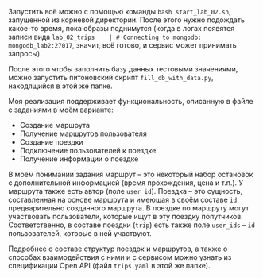 Запустить всё можно с помощью команды `bash start_lab_02.sh`, запущенной из корневой директории.
После этого нужно подождать какое-то время, пока образы поднимутся (когда в логах появятся записи вида `lab_02_trips    | # Connecting to mongodb: mongodb_lab2:27017`, значит, всё готово, и сервис может принимать запросы).

После этого чтобы заполнить базу данных тестовыми значениями, можно запустить питоновский скрипт `fill_db_with_data.py`, находящийся в этой же папке.

Моя реализация поддерживает функциональность, описанную в файле с заданиями в моём варианте:
- Создание маршрута
- Получение маршрутов пользователя
- Создание поездки
- Подключение пользователей к поездке
- Получение информации о поездке

В моём понимании задания маршрут – это некоторый набор остановок с дополнительной информацией (время прохождения, цена и т.п.). У маршрута также есть автор (поле `user_id`). Поездка – это сущность, составленная на основе маршрута и имеющая в своём составе `id` предварительно созданного маршрута. В поездке по маршруту могут участвовать пользователи, которые ищут в эту поездку попутчиков. Соответственно, в составе поездки (`trip`) есть также поле `user_ids` – `id` пользователей, которые в ней участвуют.

Подробнее о составе структур поездок и маршрутов, а также о способах взаимодействия с ними и с сервисом можно узнать из спецификации Open API (файл `trips.yaml` в этой же папке).